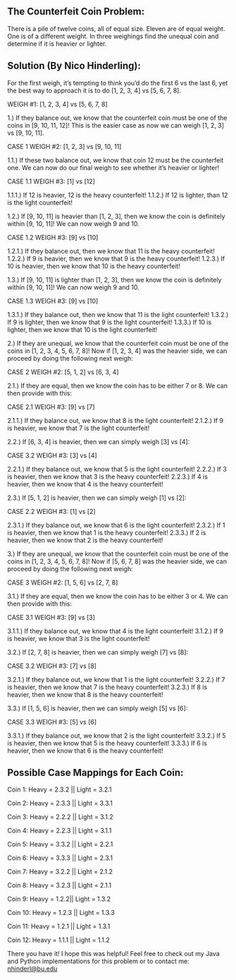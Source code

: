 The Counterfeit Coin Problem:
------------------------------

There is a pile of twelve coins, all of equal size. Eleven are of equal weight. One is of a different weight. In three weighings find the unequal coin and determine if it is heavier or lighter.




Solution (By Nico Hinderling):
------------------------------
For the first weigh, it’s tempting to think you’d do the first 6 vs the last 6, yet the best way to approach it is to do [1, 2, 3, 4] vs [5, 6, 7, 8].

WEIGH #1: [1, 2, 3, 4] vs [5, 6, 7, 8]


1.) If they balance out, we know that the counterfeit coin must be one of the coins in [9, 10, 11, 12]! This is the easier case as now we can weigh [1, 2, 3] vs [9, 10, 11].

CASE 1 WEIGH #2: [1, 2, 3] vs [9, 10, 11]

1.1.) If these two balance out, we know that coin 12 must be the counterfeit one. We can now do our final weigh to see whether it’s heavier or lighter!

CASE 1.1 WEIGH #3: [1] vs [12]

1.1.1.) If 12 is heavier, 12 is the heavy counterfeit!
1.1.2.) If 12 is lighter, than 12 is the light counterfeit!


1.2.) If [9, 10, 11] is heavier than [1, 2, 3], then we know the coin is definitely within [9, 10, 11]! We can now weigh 9 and 10.

CASE 1.2 WEIGH #3: [9] vs [10]

1.2.1.) If they balance out, then we know that 11 is the heavy counterfeit!
1.2.2.) If 9 is heavier, then we know that 9 is the heavy counterfeit!
1.2.3.) If 10 is heavier, then we know that 10 is the heavy counterfeit!


1.3.) If [9, 10, 11] is lighter than [1, 2, 3], then we know the coin is definitely within [9, 10, 11]! We can now weigh 9 and 10.

CASE 1.3 WEIGH #3: [9] vs [10]

1.3.1.) If they balance out, then we know that 11 is the light counterfeit!
1.3.2.) If 9 is lighter, then we know that 9 is the light counterfeit!
1.3.3.) If 10 is lighter, then we know that 10 is the light counterfeit!


2.) If they are unequal, we know that the counterfeit coin must be one of the coins in [1, 2, 3, 4, 5, 6, 7, 8]! Now if [1, 2, 3, 4] was the heavier side, we can proceed by doing the following next weigh:

CASE 2 WEIGH #2: [5, 1, 2] vs [6, 3, 4]

2.1.) If they are equal, then we know the coin has to be either 7 or 8. We can then provide with this:

CASE 2.1 WEIGH #3: [9] vs [7]

2.1.1.) If they balance out, we know that 8 is the light counterfeit!
2.1.2.) If 9 is heavier, we know that 7 is the light counterfeit!


2.2.) If [6, 3, 4] is heavier, then we can simply weigh [3] vs [4]:

CASE 3.2 WEIGH #3: [3] vs [4]

2.2.1.) If they balance out, we know that 5 is the light counterfeit!
2.2.2.) If 3 is heavier, then we know that 3 is the heavy counterfeit!
2.2.3.) If 4 is heavier, then we know that 4 is the heavy counterfeit!


2.3.) If [5, 1, 2] is heavier, then we can simply weigh [1] vs [2]:

CASE 2.2 WEIGH #3: [1] vs [2]

2.3.1.) If they balance out, we know that 6 is the light counterfeit!
2.3.2.) If 1 is heavier, then we know that 1 is the heavy counterfeit!
2.3.3.) If 2 is heavier, then we know that 2 is the heavy counterfeit!


3.) If they are unequal, we know that the counterfeit coin must be one of the coins in [1, 2, 3, 4, 5, 6, 7, 8]! Now if [5, 6, 7, 8] was the heavier side, we can proceed by doing the following next weigh:

CASE 3 WEIGH #2: [1, 5, 6] vs [2, 7, 8]

3.1.) If they are equal, then we know the coin has to be either 3 or 4. We can then provide with this:

CASE 3.1 WEIGH #3: [9] vs [3]

3.1.1.) If they balance out, we know that 4 is the light counterfeit!
3.1.2.) If 9 is heavier, we know that 3 is the light counterfeit!


3.2.) If [2, 7, 8] is heavier, then we can simply weigh [7] vs [8]:

CASE 3.2 WEIGH #3: [7] vs [8]

3.2.1.) If they balance out, we know that 1 is the light counterfeit!
3.2.2.) If 7 is heavier, then we know that 7 is the heavy counterfeit!
3.2.3.) If 8 is heavier, then we know that 8 is the heavy counterfeit!


3.3.) If [1, 5, 6] is heavier, then we can simply weigh [5] vs [6]:

CASE 3.3 WEIGH #3: [5] vs [6]

3.3.1.) If they balance out, we know that 2 is the light counterfeit!
3.3.2.) If 5 is heavier, then we know that 5 is the heavy counterfeit!
3.3.3.) If 6 is heavier, then we know that 6 is the heavy counterfeit!



Possible Case Mappings for Each Coin:
-------------------------------------
Coin 1: Heavy = 2.3.2 || Light = 3.2.1

Coin 2: Heavy = 2.3.3 || Light = 3.3.1

Coin 3: Heavy = 2.2.2 || Light = 3.1.2

Coin 4: Heavy = 2.2.3 || Light = 3.1.1

Coin 5: Heavy = 3.3.2 || Light = 2.2.1

Coin 6: Heavy = 3.3.3 || Light = 2.3.1

Coin 7: Heavy = 3.2.2 || Light = 2.1.2

Coin 8: Heavy = 3.2.3 || Light = 2.1.1

Coin 9: Heavy =  1.2.2|| Light = 1.3.2

Coin 10: Heavy = 1.2.3 || Light = 1.3.3

Coin 11: Heavy = 1.2.1 || Light = 1.3.1

Coin 12: Heavy = 1.1.1 || Light = 1.1.2




There you have it! I hope this was helpful! Feel free to check out my Java and Python implementations for this problem or to contact me: nhinderl@bu.edu
